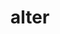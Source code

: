 ---
title: alter
meaning: other, another
ch: one
pos: totadjective
femend: altera
neutend: alterum
---